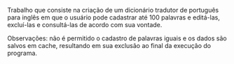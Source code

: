 Trabalho que consiste na criação de um dicionário tradutor de português para inglês em que o usuário pode cadastrar até 100 palavras e editá-las, excluí-las e consultá-las de acordo com sua vontade.

Observações: não é permitido o cadastro de palavras iguais e os dados são salvos em cache, resultando em sua exclusão ao final da execução do programa.
